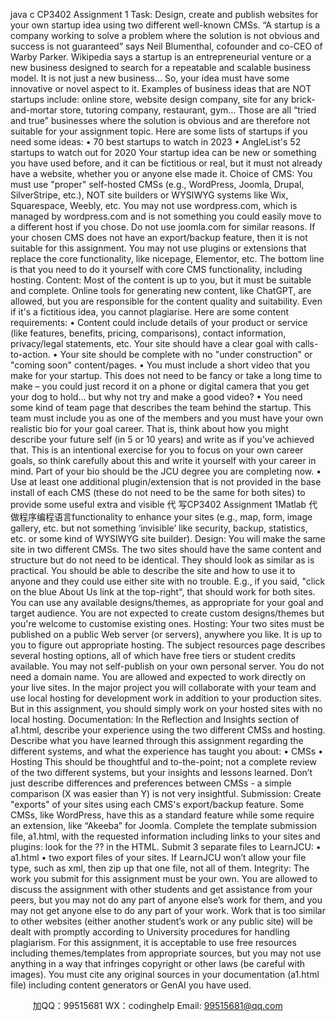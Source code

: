 java c
CP3402 Assignment 1
Task:
Design, create and publish websites for your own startup idea using two different well-known CMSs. “A startup is a company working to solve a problem where the solution is not obvious and success is not guaranteed” says Neil Blumenthal, cofounder and co-CEO of Warby Parker.
Wikipedia says a startup is an entrepreneurial venture or a new business designed to search for a repeatable and scalable business model. It is not just a new business... So, your idea must have some innovative or novel aspect to it. Examples of business ideas that are NOT startups include: online store, website design company, site for any brick-and-mortar store, tutoring company, restaurant, gym… Those are all “tried and true” businesses where the solution is obvious and are therefore not suitable for your assignment topic. Here are some lists of startups if you need some ideas:
• 70 best startups to watch in 2023
• AngleList's 52 startups to watch out for 2020
Your startup idea can be new or something you have used before, and it can be fictitious or real, but it must not already have a website, whether you or anyone else made it.
Choice of CMS:
You must use "proper" self-hosted CMSs (e.g., WordPress, Joomla, Drupal, SilverStripe, etc.), NOT site builders or WYSIWYG systems like Wix, Squarespace, Weebly, etc.
You may not use wordpress.com, which is managed by wordpress.com and is not something you could easily move to a different host if you chose. Do not use joomla.com for similar reasons.
If your chosen CMS does not have an export/backup feature, then it is not suitable for this assignment. You may not use plugins or extensions that replace the core functionality, like nicepage, Elementor, etc. The bottom line is that you need to do it yourself with core CMS functionality, including hosting.
Content:
Most of the content is up to you, but it must be suitable and complete. Online tools for generating new content, like ChatGPT, are allowed, but you are responsible for the content quality and suitability. Even if it's a fictitious idea, you cannot plagiarise. Here are some content requirements:
• Content could include details of your product or service (like features, benefits, pricing, comparisons), contact information, privacy/legal statements, etc. Your site should have a clear goal with calls-to-action.
• Your site should be complete with no "under construction" or "coming soon" content/pages.
• You must include a short video that you make for your startup. This does not need to be fancy or take a long time to make – you could just record it on a phone or digital camera that you get your dog to hold… but why not try and make a good video?
• You need some kind of team page that describes the team behind the startup. This team must include you as one of the members and you must have your own realistic bio for your goal career. That is, think about how you might describe your future self (in 5 or 10 years) and write as if you’ve achieved that. This is an intentional exercise for you to focus on your own career goals, so think carefully about this and write it yourself with your career in mind. Part of your bio should be the JCU degree you are completing now.
• Use at least one additional plugin/extension that is not provided in the base install of each CMS (these do not need to be the same for both sites) to provide some useful extra and visible 代 写CP3402 Assignment 1Matlab
代做程序编程语言functionality to enhance your sites (e.g., map, form, image gallery, etc. but not something ‘invisible’ like security, backup, statistics, etc. or some kind of WYSIWYG site builder).
Design:
You will make the same site in two different CMSs. The two sites should have the same content and structure but do not need to be identical. They should look as similar as is practical. You should be able to describe the site and how to use it to anyone and they could use either site with no trouble. E.g., if you said, "click on the blue About Us link at the top-right", that should work for both sites.
You can use any available designs/themes, as appropriate for your goal and target audience. You are not expected to create custom designs/themes but you're welcome to customise existing ones.
Hosting:
Your two sites must be published on a public Web server (or servers), anywhere you like. It is up to you to figure out appropriate hosting. The subject resources page describes several hosting options, all of which have free tiers or student credits available. You may not self-publish on your own personal server. You do not need a domain name.
You are allowed and expected to work directly on your live sites. In the major project you will collaborate with your team and use local hosting for development work in addition to your production sites. But in this assignment, you should simply work on your hosted sites with no local hosting.
Documentation:
In the Reflection and Insights section of a1.html, describe your experience using the two different CMSs and hosting. Describe what you have learned through this assignment regarding the different systems, and what the experience has taught you about:
• CMSs
• Hosting
This should be thoughtful and to-the-point; not a complete review of the two different systems, but your insights and lessons learned. Don’t just describe differences and preferences between CMSs - a simple comparison (X was easier than Y) is not very insightful.
Submission:
Create "exports" of your sites using each CMS's export/backup feature. Some CMSs, like WordPress, have this as a standard feature while some require an extension, like “Akeeba” for Joomla.
Complete the template submission file, a1.html, with the requested information including links to your sites and plugins: look for the ?? in the HTML.
Submit 3 separate files to LearnJCU:
• a1.html
• two export files of your sites.
If LearnJCU won’t allow your file type, such as xml, then zip up that one file, not all of them.
Integrity:
The work you submit for this assignment must be your own. You are allowed to discuss the assignment with other students and get assistance from your peers, but you may not do any part of anyone else’s work for them, and you may not get anyone else to do any part of your work. Work that is too similar to other websites (either another student’s work or any public site) will be dealt with promptly according to University procedures for handling plagiarism. For this assignment, it is acceptable to use free resources including themes/templates from appropriate sources, but you may not use anything in a way that infringes copyright or other laws (be careful with images).
You must cite any original sources in your documentation (a1.html file) including content generators or GenAI you have used.







         
加QQ：99515681  WX：codinghelp  Email: 99515681@qq.com

